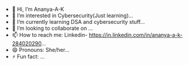 - 👋 Hi, I’m Ananya-A-K
- 👀 I’m interested in Cybersecurity(Just learning)...
- 🌱 I’m currently learning DSA and cybersecurity stuff...
- 💞️ I’m looking to collaborate on ...
- 📫 How to reach me: Linkedin- https://in.linkedin.com/in/ananya-a-k-284020290...
- 😄 Pronouns: She/her...
- ⚡ Fun fact: ...

<!---
Ananya-A-K/Ananya-A-K is a ✨ special ✨ repository because its `README.md` (this file) appears on your GitHub profile.
You can click the Preview link to take a look at your changes.
--->
